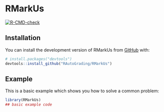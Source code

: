 
<!-- README.md is generated from README.Rmd. Please edit that file -->

# RMarkUs

<!-- badges: start -->

[![R-CMD-check](https://github.com/siqi-zheng/RMarkUs/workflows/check-release.yaml/badge.svg)](https://github.com/siqi-zheng/RMarkUs/actions/workflows/check-releaseyaml)
<!-- badges: end -->

## Installation

You can install the development version of RMarkUs from
[GitHub](https://github.com/) with:

``` r
# install.packages("devtools")
devtools::install_github("RAutoGrading/RMarkUs")
```

## Example

This is a basic example which shows you how to solve a common problem:

``` r
library(RMarkUs)
## basic example code
```
